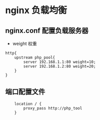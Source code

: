 # nginx 负载均衡
## nginx.conf 配置负载服务器
* weight 权重
```
http{
    upstream php_pool{
        server 192.168.1.1:80 weight=10;
        server 192.168.1.2:80 weight=20;
    }
}
```
## 端口配置文件
```
    location / {
        proxy_pass http://php_tool
    }
```
